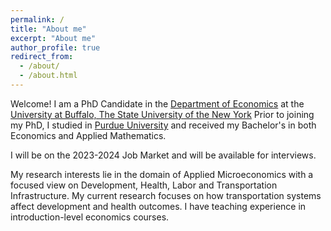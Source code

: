 ```yaml
---
permalink: /
title: "About me"
excerpt: "About me"
author_profile: true
redirect_from: 
  - /about/
  - /about.html
---
```


Welcome! I am a PhD Candidate in the [Department of Economics](https://arts-sciences.buffalo.edu/economics.html) at the [University at Buffalo, The State University of the New York](https://www.buffalo.edu/) Prior to joining my PhD, I studied in [Purdue University](https://www.purdue.edu/) and received my Bachelor's in both Economics and Applied Mathematics.

I will be on the 2023-2024 Job Market and will be available for interviews. 

My research interests lie in the domain of Applied Microeconomics with a focused view on Development, Health, Labor and Transportation Infrastructure. My current research focuses on how transportation systems affect development and health outcomes. I have teaching experience in introduction-level economics courses. 



